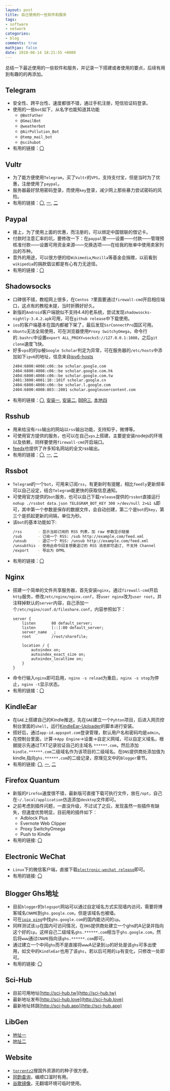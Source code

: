 ```yaml
---
layout: post
title: 自己使用的一些软件和服务
tags:
- software
- network
categories:
- blog
comments: true
mathjax: false
date: 2018-06-14 18:21:55 +0800
---
```

总结一下最近使用的一些软件和服务，并记录一下搭建或者使用的要点，后续有用到有趣的的再添加。

## Telegram
+ 安全性、跨平台性、速度都很不错，通过手机注册，短信验证码登录。
+ 使用的一些`bot`如下，从名字也能知道其功能
  + `@BotFather`
  + `@GmailBot`
  + `@weatherbot`
  + `@AirPollution_Bot`
  + `@temp_mail_bot`
  + `@scihubot`
+ 有用的链接：[〇](https://telegram.org/)

## Vultr
+ 为了能方便使用`Telegram`，买了`Vultr`的`VPS`，支持支付宝，但是当时为了优惠，注册使用了`paypal`。
+ 服务器最好禁用密码登录，而使用`key`登录，减少网上那些暴力尝试密码的风险。
+ 有用的链接：[〇](https://www.vultr.com), [一](http://zlxdike.github.io/2017/05/28/Vultr-VPS-SSH%E5%AF%86%E9%92%A5%E7%99%BB%E5%BD%95/), [二](http://coolnull.com/3486.html)

## Paypal
+ 接上，为了使用上面的优惠，而注册的，可以绑定中国银联的借记卡。
+ 付款时注意汇率的坑，要修改一下：在`paypal`里——设置——付款——管理预核准付款——设置可用资金来源——兑换选项——在给我的账单中使用卖家列出的币种。
+ 意外的用途，可以很方便的给`Wikimedia`,`Mozilla`等基金会捐赠，以前看到`wikipedia`的捐款倡议都是有心有力无途径。
+ 有用的链接：[〇](https://www.paypal.com/c2/home)

## Shadowsocks
+ 口碑很不错，教程网上很多，在`Centos 7`里面要通过`firewall-cmd`开启相应端口，这点有的教程未提，当时折腾好好久。
+ 新版的`Android`客户端貌似不支持4.4的老系统，尝试发现`shadowsocks-nightly-3.4.2.ap`k可用，可在`github release`中下载使用。
+ `ios`的客户端基本在国内都被下架了，最后发现`SsrConnectPro`国区可用。
+ `Ubuntu`无法全局使用，可在浏览器使用`Proxy SwitchyOmega`，命令行的`.bashrc`中设置`export ALL_PROXY=socks5://127.0.0.1:1080`，之后`git clone`速度飞快。
+ 好多`vps`的的ip被`Google Scholar`判定为异常，可在服务器的`/etc/hosts`中添加如下`ipv6`的地址，信息来自[ipv6-hosts](https://raw.githubusercontent.com/lennylxx/ipv6-hosts/master/hosts)
  ```bash
  2404:6800:4008:c06::be scholar.google.com
  2404:6800:4008:c06::be scholar.google.com.hk
  2404:6800:4008:c06::be scholar.google.com.tw
  2401:3800:4001:10::101f scholar.google.cn
  2404:6800:4008:c06::be scholar.l.google.com
  2404:6800:4008:803::2001 scholar.googleusercontent.com
  ```
+ 有用的链接：[〇](https://github.com/shadowsocks/shadowsocks/wiki), [安装一](https://thief.one/2017/02/22/Shadowsocks%E6%8A%98%E8%85%BE%E8%AE%B0/), [安装二](https://github.com/sirzdy/shadowsocks), [BBR三](https://www.isthnew.com/archives/centos7-bbr.html), [本地四](https://pangsuan.com/p/ubuntu-shadowsocks-client.html)

## Rsshub
+ 用来给没有`rss`输出的网站以`rss`输出功能，支持知乎，微博等。
+ 可使用官方提供的服务，也可以在自己`vps`上搭建，主要是安装nodejs的环境以及依赖，同样要使用`firewall-cmd`开启端口。
+ [feedx](https://feedx.net/)也提供了许多知名网站的全文rss输出。
+ 有用的链接：[〇](https://github.com/DIYgod/RSSHub), [一](https://docs.rsshub.app/install/), [二](https://docs.rsshub.app/)

## Rssbot
+ `Telegram`的一个`bot`，可用来订阅`rss`，有更新时有提醒，相比`feedly`更新频率可以自己设定，结合`Telegram`能更快的获取信息通知。
+ 可使用官方提供的`bot`服务，也可以自己下载`release`提供的`rssbot`直接运行`nohup ./rssbot data.json TELEGRAM_BOT_KEY 300 >/dev/null 2>&1 &`即可，其中第一个参数是保存的数据文件，会自动创建，第二个是`bot`的`key`，第三个是抓起更新的间隔，单位为秒。
+ 该`bot`的基本功能如下:
  ```bash
  /rss       - 显示当前订阅的 RSS 列表，加 raw 参数显示链接
  /sub       - 订阅一个 RSS: /sub http://example.com/feed.xml
  /unsub     - 退订一个 RSS: /unsub http://example.com/feed.xml
  /unsubthis - 使用此命令回复想要退订的 RSS 消息即可退订, 不支持 Channel
  /export    - 导出为 OPML
  ```
+ 有用的链接：[〇](https://github.com/iovxw/rssbot)

## Nginx
+ 搭建一个简单的文件共享服务器，首先安装`nginx`，通过`firewall-cmd`开启`http`服务，修改`/etc/nginx/nginx.conf`，将`user nginx`改为`user root`，并注释掉默认的`server`内容，自己添加一个`/etc/nginx/conf.d/fileshare.conf`，内容参照如下：
  ```
  server {
      listen       80 default_server;
      listen       [::]:80 default_server;
      server_name  _;
      root         /root/sharefile;
  
      location / {
          autoindex on;
          autoindex_exact_size on;
          autoindex_localtime on;
      }
  }
  ```
+ 命令行输入`nginx`即可启用，`nginx -s reload`为重启，`nginx -s stop`为停止，`nginx -t`显示状态。
+ 有用的链接：[〇](https://www.jianshu.com/p/95602720e7c8)

## KindleEar
+ 在`GAE`上搭建自己的Kindle推送，先在`GAE`建立一个`Pyhton`项目，后进入网页控制台里面的`shell`，运行[KindleEar-Uploader](https://github.com/kindlefere/KindleEar-Uploader)的脚本进行安装。
+ 搭好后，通过`app-id.appspot.com`登录管理，默认用户名和密码均是`admin`。
+ 在控制台里面，计算->`App Engine`->设置->自定义网域，可以自定义域名，根据提示先通过TXT记录验证自己的主域名 `******.com`，然后添加`kindle.******.com`二级域名作为该项目的二级域名。在`DNS`提供商处添加值为kindle,指向`ghs.******.com`的二级记录，原理见文中的`Blogger`章节。
+ 有用的链接: [〇](https://github.com/cdhigh/KindleEar), [一](https://sspai.com/post/40509), [二](https://bookfere.com/post/19.html)

## Firefox Quantum
+ 新版的`Firefox`速度很不错，最新版可直接下载可执行文件，放在`/opt`，自己在`~/.local/application`仿造添加`desktop`文件即可。
+ 之前考虑到插件问题，一直没升级，不过试了之后，发现虽然一些插件有缺失，但速度优势明显，目前用的插件如下：
  + Adblock Plus
  + Evernote Web Clipper
  + Proxy SwitchyOmega
  + Push to Kindle
+ 有用的链接: [〇](https://www.mozilla.org/zh-CN/firefox/all/)

## Electronic WeChat
+ `Linux`下的微信客户端，直接下载[`electronic-wechat release`](https://github.com/geeeeeeeeek/electronic-wechat/releases)即可。
+ 有用的链接: [〇](https://github.com/geeeeeeeeek/electronic-wechat)

## Blogger Ghs地址
+ 目前`blogger`的`blogspot`网站可以通过自定域名方式实现墙内访问，需要将博客域名`CNAME`到`ghs.google.com`，但是该域名也被墙。
+ 可在[`ipip ping`](https://www.ipip.net/ping.php)中找`ghs.google.com`的国内能访问的`ip`。
+ 同样测试该`ip`在国内可访问情况，在`DNS`提供商处建立一个ghs的A记录并指向这个好的`ip`。这样自己二级域名`ghs.******.com`相当于`ghs.google.com`，然后将`www`通过`CNAME`指向该`ghs.******.com`即可。
+ 通过建立一个中间`ghs`而不是直接将`www`A记录到`ip`的好处是该`ghs`可多出使用，如文中的`KindleEar`也用了该`ghs`，若以后可用的`ip`有变化，只修改一处即可。
+ 有用的链接: [〇](https://www.jingfengshuo.com/archives/226.html)

## Sci-Hub
+ 目前可用地址[http://sci-hub.tw](http://sci-hub.tw)
+ 最新地址发布[http://sci-hub.love](http://sci-hub.love)
+ 最新地址转跳[http://sci-hub.app](http://sci-hub.app)

## LibGen
+ [地址一](http://gen.lib.rus.ec/)
+ [地址二](http://libgen.io/)

## Website
+ [`torrentz2`](https://torrentz2.eu)搜国外资源的的种子很方便。
+ [同韵查询](http://www.iguci.cn/dictionary/yunzhe.php)，编顺口溜时有用。
+ [谷歌镜像](https://ac.scmor.com/)，无翻墙环境可临时使用。
